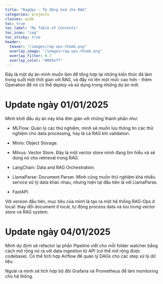 ```yaml
---
title: "RagOps - Tự động hoá cho RAG"
categories: projects
classes: wide
toc: true
toc_label: "My Table of Contents"
toc_icon: "cog"
toc_sticky: true
header:
  teaser: "/images/rag-ops-thumb.png"
  overlay_image: "/images/rag-ops-thumb.png"
  overlay_filter: 0.7
  overlay_color: "#005eff"
---
```


Đây là một dự án mình muốn làm để tổng hợp lại những kiến thức đã làm trong suốt một thời gian với RAG, và đẩy nó lên một mức cao hơn - thêm Operation để nó có thể deploy và sử dụng trong những dự án mới.

# Update ngày 01/01/2025

Mình khởi đầu dự án này khá đơn giản với những thành phần như:

- MLFlow: Quản lý các thử nghiệm, mình sẽ muốn lưu thông tin các thử nghiệm cho data processing, hay là cả RAG khi validation.

- Minio: Object Storage.

- Milvus: Vector Store. Đây là một vector store mình đang tìm hiểu và sẽ dùng nó cho retrieval trong RAG.

- LangChain: Data and RAG Orchestration.

- LlamaParse: Document Parser. Mình cũng muốn thử nghiệm khá nhiều service xử lý data khác nhau, nhưng hiện tại đầu tiên là với LlamaParse.

- FastAPI.

Với version đầu tiên, mục tiêu của mình là tạo ra một hệ thống RAG-Ops ở local: thay đổi document ở local, tự động process data và lưu trong vector store và RAG system.

# Update ngày 04/01/2025

Mình dự định sẽ refactor lại phần Pipeline viết cho mỗi folder watcher bằng cách mở rộng nó ra với data ingestion từ API (có thể mở rộng được codebase). Có thể tích hợp Airflow để quản lý DAGs cho các step xử lý dữ liệu.

Ngoài ra mình sẽ tích hợp bộ đôi Grafana và Prometheus để làm monitoring cho hệ thống.